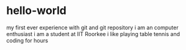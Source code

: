 # hello-world
my first ever experience with git and git repository
i am an computer enthusiast
i am a student at IIT Roorkee
i like playing table tennis and coding for hours


